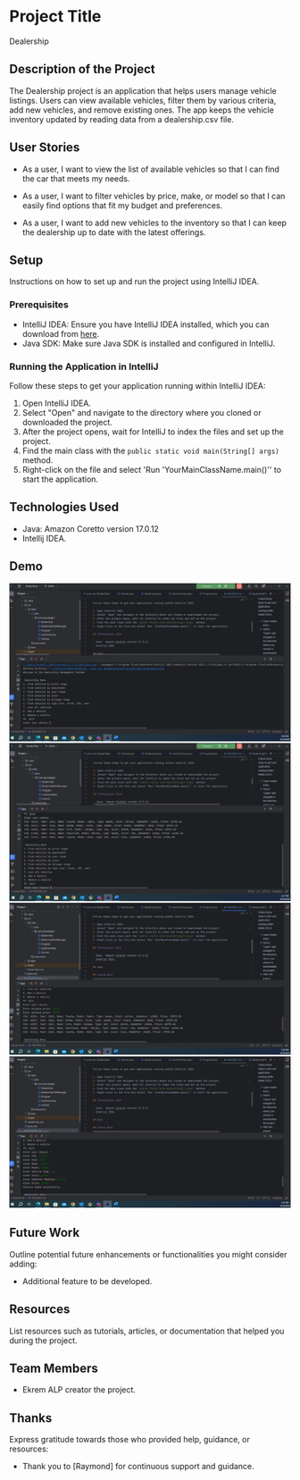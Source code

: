# Project Title
Dealership

## Description of the Project
The Dealership project is an application that helps users manage vehicle listings.
Users can view available vehicles, filter them by various criteria, add new vehicles,
and remove existing ones. The app keeps the vehicle inventory updated by reading data 
from a dealership.csv file.




## User Stories
- As a user, I want to view the list of available vehicles so that I can find the car that meets my needs.

- As a user, I want to filter vehicles by price, make, or model so that I can easily find options that fit my budget and preferences.

- As a user, I want to add new vehicles to the inventory so that I can keep the dealership up to date with the latest offerings.


## Setup

Instructions on how to set up and run the project using IntelliJ IDEA.

### Prerequisites

- IntelliJ IDEA: Ensure you have IntelliJ IDEA installed, which you can download from [here](https://www.jetbrains.com/idea/download/).
- Java SDK: Make sure Java SDK is installed and configured in IntelliJ.

### Running the Application in IntelliJ

Follow these steps to get your application running within IntelliJ IDEA:

1. Open IntelliJ IDEA.
2. Select "Open" and navigate to the directory where you cloned or downloaded the project.
3. After the project opens, wait for IntelliJ to index the files and set up the project.
4. Find the main class with the `public static void main(String[] args)` method.
5. Right-click on the file and select 'Run 'YourMainClassName.main()'' to start the application.

## Technologies Used

- Java:  Amazon Coretto version 17.0.12
- Intellij IDEA.

## Demo
![Dealership-menu.JPG](imgs%2FDealership-menu.JPG)
![List-all-vehicles.JPG](imgs%2FList-all-vehicles.JPG)
![Filtered-by-price.JPG](imgs%2FFiltered-by-price.JPG)
![Added new vehicle.JPG](imgs%2FAdded%20new%20vehicle.JPG)
## Future Work

Outline potential future enhancements or functionalities you might consider adding:

- Additional feature to be developed.
   


## Resources

List resources such as tutorials, articles, or documentation that helped you during the project.





## Team Members

-  Ekrem ALP  creator the project.


## Thanks

Express gratitude towards those who provided help, guidance, or resources:

- Thank you to [Raymond] for continuous support and guidance.


